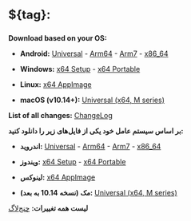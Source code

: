 <p  dir="ltr" style="font-size: 24px"><b>${tag}:</b></p> 

**Download based on your OS:**

- **Android:** [Universal](https://github.com/hiddify/hiddify-next/releases/download/${tag}/hiddify-android-universal.apk) - [Arm64](https://github.com/hiddify/hiddify-next/releases/download/${tag}/hiddify-android-arm64.apk) - [Arm7](https://github.com/hiddify/hiddify-next/releases/download/${tag}/hiddify-android-arm7.apk) - [x86_64](https://github.com/hiddify/hiddify-next/releases/download/${tag}/hiddify-android-x86_64.apk) 

- **Windows:** [x64 Setup](https://github.com/hiddify/hiddify-next/releases/download/${tag}/hiddify-windows-x64-setup.exe) - [x64 Portable](https://github.com/hiddify/hiddify-next/releases/download/${tag}/hiddify-windows-x64-portable.zip)

- **Linux:** [x64 AppImage](https://github.com/hiddify/hiddify-next/releases/download/${tag}/hiddify-linux-x64.AppImage.zip)

- **macOS (v10.14+):** [Universal (x64, M series)](https://github.com/hiddify/hiddify-next/releases/download/${tag}/hiddify-macos-universal.dmg)

**List of all changes:** [ChangeLog](https://github.com/hiddify/hiddify-next/blob/main/changelog.md)


**بر اساس سیستم عامل خود یکی از فایل‌های زیر را دانلود کنید:**

- **اندروید:** [Universal](https://github.com/hiddify/hiddify-next/releases/download/${tag}/hiddify-android-universal.apk) - [Arm64](https://github.com/hiddify/hiddify-next/releases/download/${tag}/hiddify-android-arm64.apk) - [Arm7](https://github.com/hiddify/hiddify-next/releases/download/${tag}/hiddify-android-arm7.apk) - [x86_64](https://github.com/hiddify/hiddify-next/releases/download/${tag}/hiddify-android-x86_64.apk) 

- **ویندوز:** [x64 Setup](https://github.com/hiddify/hiddify-next/releases/download/${tag}/hiddify-windows-x64-setup.exe) - [x64 Portable](https://github.com/hiddify/hiddify-next/releases/download/${tag}/hiddify-windows-x64-portable.zip)

- **لینوکس:** [x64 AppImage](https://github.com/hiddify/hiddify-next/releases/download/${tag}/hiddify-linux-x64.AppImage.zip)

- **مک (نسخه 10.14 به بعد):** [Universal (x64, M series)](https://github.com/hiddify/hiddify-next/releases/download/${tag}/hiddify-macos-universal.dmg)

**لیست همه تغییرات:** [چنج‌لاگ](https://github.com/hiddify/hiddify-next/blob/main/changelog.md)
